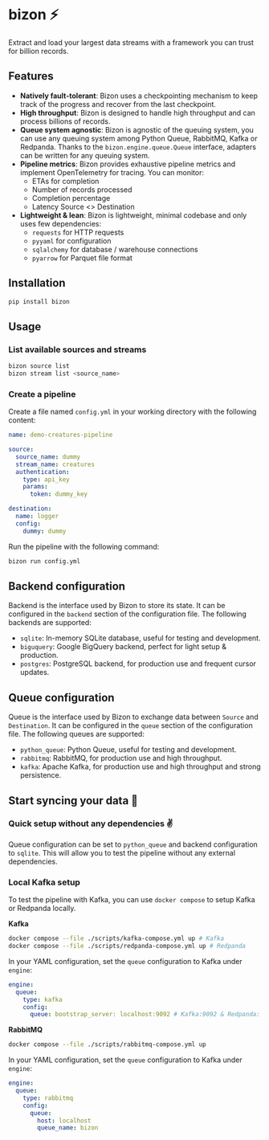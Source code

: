 # bizon ⚡️
Extract and load your largest data streams with a framework you can trust for billion records.

## Features
- **Natively fault-tolerant**: Bizon uses a checkpointing mechanism to keep track of the progress and recover from the last checkpoint.
- **High throughput**: Bizon is designed to handle high throughput and can process billions of records.
- **Queue system agnostic**: Bizon is agnostic of the queuing system, you can use any queuing system among Python Queue, RabbitMQ, Kafka or Redpanda. Thanks to the `bizon.engine.queue.Queue` interface, adapters can be written for any queuing system.
- **Pipeline metrics**: Bizon provides exhaustive pipeline metrics and implement OpenTelemetry for tracing. You can monitor:
    - ETAs for completion
    - Number of records processed
    - Completion percentage
    - Latency Source <> Destination
- **Lightweight & lean**: Bizon is lightweight, minimal codebase and only uses few dependencies:
    - `requests` for HTTP requests
    - `pyyaml` for configuration
    - `sqlalchemy` for database / warehouse connections
    - `pyarrow` for Parquet file format

## Installation
```bash
pip install bizon
```

## Usage

### List available sources and streams
```bash
bizon source list
bizon stream list <source_name>
```

### Create a pipeline

Create a file named `config.yml` in your working directory with the following content:

```yaml
name: demo-creatures-pipeline

source:
  source_name: dummy
  stream_name: creatures
  authentication:
    type: api_key
    params:
      token: dummy_key

destination:
  name: logger
  config:
    dummy: dummy
```

Run the pipeline with the following command:

```bash
bizon run config.yml
```
## Backend configuration

Backend is the interface used by Bizon to store its state. It can be configured in the `backend` section of the configuration file. The following backends are supported:
- `sqlite`: In-memory SQLite database, useful for testing and development.
- `biguquery`: Google BigQuery backend, perfect for light setup & production.
- `postgres`: PostgreSQL backend, for production use and frequent cursor updates.

## Queue configuration

Queue is the interface used by Bizon to exchange data between `Source` and `Destination`. It can be configured in the `queue` section of the configuration file. The following queues are supported:
- `python_queue`: Python Queue, useful for testing and development.
- `rabbitmq`: RabbitMQ, for production use and high throughput.
- `kafka`: Apache Kafka, for production use and high throughput and strong persistence.

## Start syncing your data 🚀

### Quick setup without any dependencies ✌️

Queue configuration can be set to `python_queue` and backend configuration to `sqlite`.
This will allow you to test the pipeline without any external dependencies.


### Local Kafka setup

To test the pipeline with Kafka, you can use `docker compose` to setup Kafka or Redpanda locally.

**Kafka**
```bash
docker compose --file ./scripts/kafka-compose.yml up # Kafka
docker compose --file ./scripts/redpanda-compose.yml up # Redpanda
```

In your YAML configuration, set the `queue` configuration to Kafka under `engine`:
```yaml
engine:
  queue:
    type: kafka
    config:
      queue: bootstrap_server: localhost:9092 # Kafka:9092 & Redpanda: 19092
```

**RabbitMQ**
```bash
docker compose --file ./scripts/rabbitmq-compose.yml up
```

In your YAML configuration, set the `queue` configuration to Kafka under `engine`:

```yaml
engine:
  queue:
    type: rabbitmq
    config:
      queue:
        host: localhost
        queue_name: bizon
```
